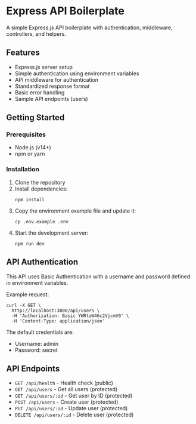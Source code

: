 # Express API Boilerplate

A simple Express.js API boilerplate with authentication, middleware, controllers, and helpers.

## Features

- Express.js server setup
- Simple authentication using environment variables
- API middleware for authentication
- Standardized response format
- Basic error handling
- Sample API endpoints (users)

## Getting Started

### Prerequisites

- Node.js (v14+)
- npm or yarn

### Installation

1. Clone the repository
2. Install dependencies:
   ```
   npm install
   ```
3. Copy the environment example file and update it:
   ```
   cp .env.example .env
   ```
4. Start the development server:
   ```
   npm run dev
   ```

## API Authentication

This API uses Basic Authentication with a username and password defined in environment variables.

Example request:
```
curl -X GET \
  http://localhost:3000/api/users \
  -H 'Authorization: Basic YWRtaW46c2VjcmV0' \
  -H 'Content-Type: application/json'
```

The default credentials are:
- Username: admin
- Password: secret

## API Endpoints

- `GET /api/health` - Health check (public)
- `GET /api/users` - Get all users (protected)
- `GET /api/users/:id` - Get user by ID (protected)
- `POST /api/users` - Create user (protected)
- `PUT /api/users/:id` - Update user (protected)
- `DELETE /api/users/:id` - Delete user (protected)
